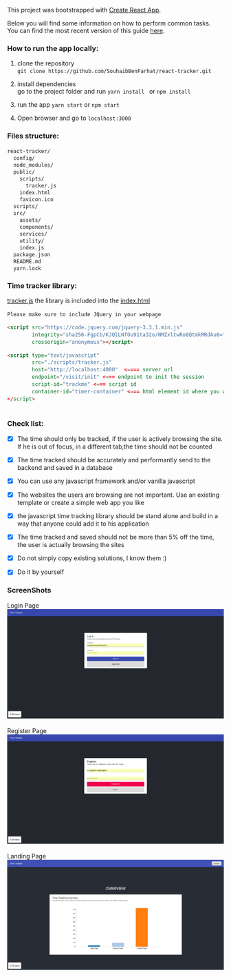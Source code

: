 This project was bootstrapped with [Create React App](https://github.com/facebook/create-react-app).

Below you will find some information on how to perform common tasks.<br>
You can find the most recent version of this guide [here](https://github.com/facebook/create-react-app/blob/master/packages/react-scripts/template/README.md).

### How to run the app locally:

1. clone the repository<br>
``
git clone https://github.com/SouhaibBenFarhat/react-tracker.git
``
2. install dependencies<br>
go to the project folder and run 
``
yarn install 
``
or 
``
npm install
``

3. run the app 
``
yarn start
``
or 
``
npm start
``

4. Open browser and go to ``localhost:3000``


### Files structure:

```
react-tracker/
  config/
  node_modules/
  public/
    scripts/
      tracker.js
    index.html
    favicon.ico
  scripts/
  src/
    assets/
    components/
    services/
    utility/
    index.js
  package.json
  README.md
  yarn.lock

```

### Time tracker library:
[tracker.js](/public/scripts/tracker.js) the library is included into the  [index.html](/public/index.html)

```Please make sure to include JQuery in your webpage```

```html
<script src="https://code.jquery.com/jquery-3.3.1.min.js"
        integrity="sha256-FgpCb/KJQlLNfOu91ta32o/NMZxltwRo8QtmkMRdAu8="
        crossorigin="anonymous"></script>
```

````html
<script type="text/javascript"
        src="./scripts/tracker.js"
        host="http://localhost:4000"  <==== server url
        endpoint="/visit/init" <=== endpoint to init the session
        script-id="trackme" <=== script id
        container-id="timer-container" <=== html element id where you want to show the elpased time.
</script>
        
````

 
### Check list:

* [x] The time should only be tracked, if the user is actively browsing the site. If he is out of focus, in a different tab,the time should not be counted
* [x] The time tracked should be accurately and performantly send to the backend and saved in a database
* [x] You can use any javascript framework and/or vanilla javascript
* [x] The websites the users are browsing are not important. Use an existing template or create a simple web app you like
* [x] the javascript time tracking library should be stand alone and build in a way that anyone could add it to his application
* [x] The time tracked and saved should not be more than 5% off the time, the user is actually browsing the sites
* [x] Do not simply copy existing solutions, I know them :)
* [x] Do it by yourself


### ScreenShots
Login Page<br>
![Login page](screen-shots/LoginPage.png)<br><br>
Register Page<br>
![Login page](screen-shots/RegisterPage.png)<br><br>
Landing Page<br>
![Login page](screen-shots/LandingPage.png)<br><br>
